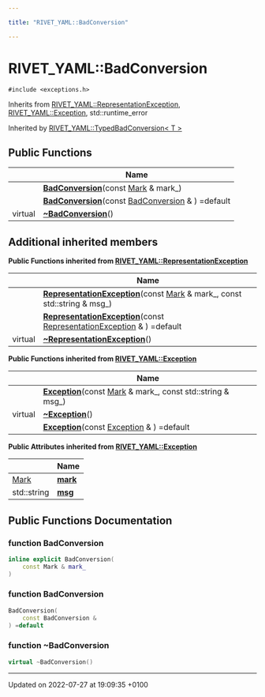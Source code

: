 ```yaml
---

title: "RIVET_YAML::BadConversion"

---
```


# RIVET_YAML::BadConversion






`#include <exceptions.h>`

Inherits from [RIVET_YAML::RepresentationException](http://example.org/classes/classrivet__yaml_1_1representationexception/), [RIVET_YAML::Exception](http://example.org/classes/classrivet__yaml_1_1exception/), std::runtime_error

Inherited by [RIVET_YAML::TypedBadConversion< T >](http://example.org/classes/classrivet__yaml_1_1typedbadconversion/)

## Public Functions

|                | Name           |
| -------------- | -------------- |
| | **[BadConversion](http://example.org/classes/classrivet__yaml_1_1badconversion/#function-badconversion)**(const <a href="http://example.org/classes/structrivet__yaml_1_1mark/">Mark</a> & mark_) |
| | **[BadConversion](http://example.org/classes/classrivet__yaml_1_1badconversion/#function-badconversion)**(const <a href="http://example.org/classes/classrivet__yaml_1_1badconversion/">BadConversion</a> & ) =default |
| virtual | **[~BadConversion](http://example.org/classes/classrivet__yaml_1_1badconversion/#function-~badconversion)**() |

## Additional inherited members

**Public Functions inherited from [RIVET_YAML::RepresentationException](http://example.org/classes/classrivet__yaml_1_1representationexception/)**

|                | Name           |
| -------------- | -------------- |
| | **[RepresentationException](http://example.org/classes/classrivet__yaml_1_1representationexception/#function-representationexception)**(const <a href="http://example.org/classes/structrivet__yaml_1_1mark/">Mark</a> & mark_, const std::string & msg_) |
| | **[RepresentationException](http://example.org/classes/classrivet__yaml_1_1representationexception/#function-representationexception)**(const <a href="http://example.org/classes/classrivet__yaml_1_1representationexception/">RepresentationException</a> & ) =default |
| virtual | **[~RepresentationException](http://example.org/classes/classrivet__yaml_1_1representationexception/#function-~representationexception)**() |

**Public Functions inherited from [RIVET_YAML::Exception](http://example.org/classes/classrivet__yaml_1_1exception/)**

|                | Name           |
| -------------- | -------------- |
| | **[Exception](http://example.org/classes/classrivet__yaml_1_1exception/#function-exception)**(const <a href="http://example.org/classes/structrivet__yaml_1_1mark/">Mark</a> & mark_, const std::string & msg_) |
| virtual | **[~Exception](http://example.org/classes/classrivet__yaml_1_1exception/#function-~exception)**() |
| | **[Exception](http://example.org/classes/classrivet__yaml_1_1exception/#function-exception)**(const <a href="http://example.org/classes/classrivet__yaml_1_1exception/">Exception</a> & ) =default |

**Public Attributes inherited from [RIVET_YAML::Exception](http://example.org/classes/classrivet__yaml_1_1exception/)**

|                | Name           |
| -------------- | -------------- |
| <a href="http://example.org/classes/structrivet__yaml_1_1mark/">Mark</a> | **[mark](http://example.org/classes/classrivet__yaml_1_1exception/#variable-mark)**  |
| std::string | **[msg](http://example.org/classes/classrivet__yaml_1_1exception/#variable-msg)**  |


## Public Functions Documentation

### function BadConversion

```cpp
inline explicit BadConversion(
    const Mark & mark_
)
```


### function BadConversion

```cpp
BadConversion(
    const BadConversion & 
) =default
```


### function ~BadConversion

```cpp
virtual ~BadConversion()
```


-------------------------------

Updated on 2022-07-27 at 19:09:35 +0100